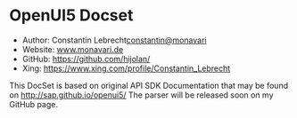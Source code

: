 OpenUI5 Docset
=======================

* Author: Constantin Lebrecht<constantin@monavari>
* Website: www.monavari.de
* GitHub: https://github.com/hijolan/
* Xing: https://www.xing.com/profile/Constantin_Lebrecht

This DocSet is based on original API SDK Documentation that may be found on http://sap.github.io/openui5/
The parser will be released soon on my GitHub page.